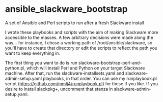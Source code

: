 # ansible_slackware_bootstrap
A set of Ansible and Perl scripts to run after a fresh Slackware install

I wrote these playbooks and scripts with the aim of making Slackware more accessible to the masses. A few arbitrary decisions were made along the way... for instance, I chose a working path of /root/ansible/slackware, so you'll have to create that directory or edit the scripts to reflect the path you want to keep everything in.

The first thing you want to do is run slackware-bootstrap-perl-and-python.pl, which will install Perl and Python on your target Slackware machine. After that, run the slackware-installsets.yaml and slackware-admin-setup.yaml playbooks, in that order. You can use my runplaybook.pl script (https://github.com/mmlj4/runplaybook.pl) for these if you like. If you desire to install slackpkg+, uncomment that stanza in slackware-admin-setup.yaml.
